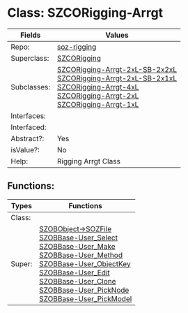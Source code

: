 
# Class:	SZCORigging-Arrgt

| Fields | Values |
| --------- | --------- |
| Repo: | [soz-rigging](/repos/soz-rigging.html) |
| Superclass: | [SZCORigging](SZCORigging.html) |
| Subclasses: | [SZCORigging-Arrgt-2xL-SB-2x2xL](SZCORigging-Arrgt-2xL-SB-2x2xL.html) <br> [SZCORigging-Arrgt-2xL-SB-2x1xL](SZCORigging-Arrgt-2xL-SB-2x1xL.html) <br> [SZCORigging-Arrgt-4xL](SZCORigging-Arrgt-4xL.html) <br> [SZCORigging-Arrgt-2xL](SZCORigging-Arrgt-2xL.html) <br> [SZCORigging-Arrgt-1xL](SZCORigging-Arrgt-1xL.html) |
| Interfaces: |  |
| Interfaced: |  |
| Abstract?: | Yes |
| isValue?: | No |
| Help: | Rigging Arrgt Class |


## Functions:

| Types | Functions |
| --------- | --------- |
| Class: |  |
| Super: | [SZOBObject->SOZFile](SZOBObject.html) <br> [SZOBBase-User_Select](SZOBBase.html) <br> [SZOBBase-User_Make](SZOBBase.html) <br> [SZOBBase-User_Method](SZOBBase.html) <br> [SZOBBase-User_ObjectKey](SZOBBase.html) <br> [SZOBBase-User_Edit](SZOBBase.html) <br> [SZOBBase-User_Clone](SZOBBase.html) <br> [SZOBBase-User_PickNode](SZOBBase.html) <br> [SZOBBase-User_PickModel](SZOBBase.html) |


